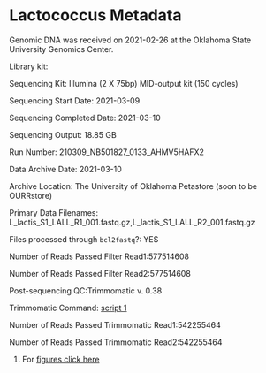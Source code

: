 # Lactococcus Metadata

Genomic DNA was received on 2021-02-26 at the Oklahoma State University Genomics Center.


Library kit:

Sequencing Kit: Illumina (2 X 75bp) MID-output kit (150 cycles)

Sequencing Start Date: 2021-03-09

Sequencing Completed Date: 2021-03-10

Sequencing Output: 18.85 GB

Run Number: 210309_NB501827_0133_AHMV5HAFX2

Data Archive Date: 2021-03-10

Archive Location: The University of Oklahoma Petastore (soon to be OURRstore)

Primary Data Filenames: L_lactis_S1_LALL_R1_001.fastq.gz,L_lactis_S1_LALL_R2_001.fastq.gz

Files processed through `bcl2fastq`?: YES

Number of Reads Passed Filter Read1:577514608

Number of Reads Passed Filter Read2:577514608

Post-sequencing QC:Trimmomatic v. 0.38 

Trimmomatic Command: [script 1](/scripts.md#trim01)

Number of Reads Passed Trimmomatic Read1:542255464

Number of Reads Passed Trimmomatic Read2:542255464






1. For [figures click here](/fig/)